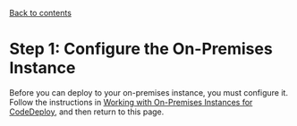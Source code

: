 [Back to contents](index.md)

# Step 1: Configure the On\-Premises Instance<a name="tutorials-on-premises-instance-1-configure-instance"></a>

Before you can deploy to your on\-premises instance, you must configure it\. Follow the instructions in [Working with On\-Premises Instances for CodeDeploy](instances-on-premises.md), and then return to this page\.